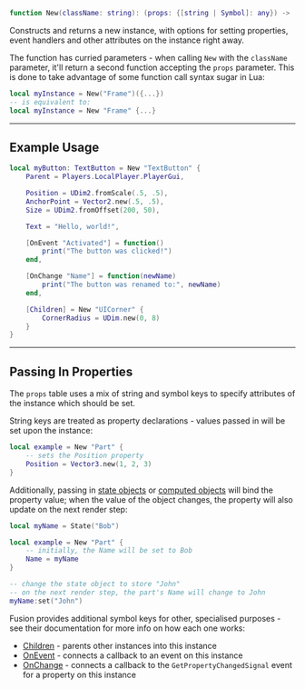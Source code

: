 ```Lua
function New(className: string): (props: {[string | Symbol]: any}) -> (Instance)
```

Constructs and returns a new instance, with options for setting properties,
event handlers and other attributes on the instance right away.

The function has curried parameters - when calling `New` with the `className`
parameter, it'll return a second function accepting the `props` parameter. This
is done to take advantage of some function call syntax sugar in Lua:

```Lua
local myInstance = New("Frame")({...})
-- is equivalent to:
local myInstance = New "Frame" {...}
```

-----

## Example Usage

```Lua
local myButton: TextButton = New "TextButton" {
	Parent = Players.LocalPlayer.PlayerGui,

	Position = UDim2.fromScale(.5, .5),
	AnchorPoint = Vector2.new(.5, .5),
	Size = UDim2.fromOffset(200, 50),

	Text = "Hello, world!",

	[OnEvent "Activated"] = function()
		print("The button was clicked!")
	end,

	[OnChange "Name"] = function(newName)
		print("The button was renamed to:", newName)
	end,

	[Children] = New "UICorner" {
		CornerRadius = UDim.new(0, 8)
	}
}
```

-----

## Passing In Properties

The `props` table uses a mix of string and symbol keys to specify attributes of
the instance which should be set.

String keys are treated as property declarations - values passed in will be set
upon the instance:

```Lua
local example = New "Part" {
	-- sets the Position property
	Position = Vector3.new(1, 2, 3)
}
```

Additionally, passing in [state objects](api-reference/state.md) or
[computed objects](api-reference/computed.md) will bind the property value; when
the value of the object changes, the property will also update on the next render
step:

```Lua
local myName = State("Bob")

local example = New "Part" {
	-- initially, the Name will be set to Bob
	Name = myName
}

-- change the state object to store "John"
-- on the next render step, the part's Name will change to John
myName:set("John")
```

Fusion provides additional symbol keys for other, specialised purposes - see
their documentation for more info on how each one works:

- [Children](../children) - parents other instances into this
instance
- [OnEvent](../onevent) - connects a callback to an event on
this instance
- [OnChange](../onchange) - connects a callback to the
`GetPropertyChangedSignal` event for a property on this instance